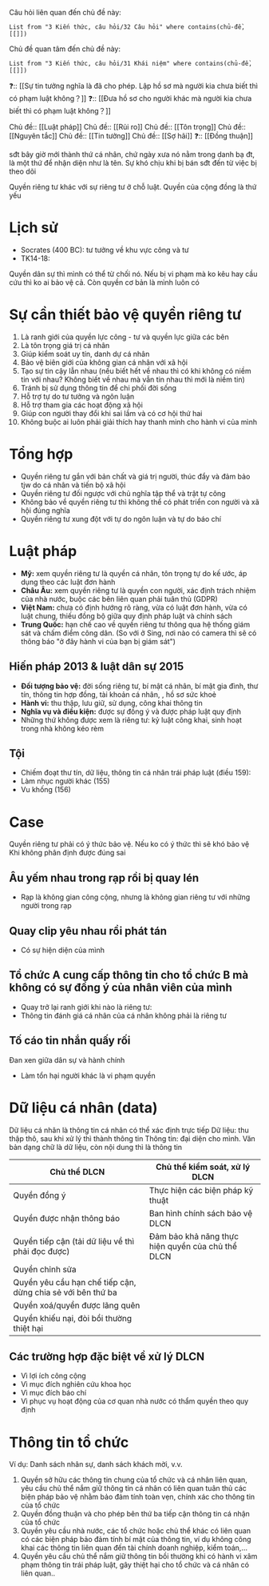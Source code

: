 Câu hỏi liên quan đến chủ đề này:
```dataview
List from "3 Kiến thức, câu hỏi/32 Câu hỏi" where contains(chủ-đề,[[]]) 
```

Chủ đề quan tâm đến chủ đề này:
```dataview
List from "3 Kiến thức, câu hỏi/31 Khái niệm" where contains(chủ-đề,[[]]) 
```

❓:: [[Sự tin tưởng nghĩa là đã cho phép. Lập hồ sơ mà người kia chưa biết thì có phạm luật không？]] 
❓:: [[Đưa hồ sơ cho người khác mà người kia chưa biết thì có phạm luật không？]] 

Chủ đề:: [[Luật pháp]]
Chủ đề:: [[Rủi ro]]
Chủ đề:: [[Tôn trọng]]
Chủ đề:: [[Nguyên tắc]]
Chủ đề:: [[Tin tưởng]]
Chủ đề:: [[Sợ hãi]]
❓:: [[Đồng thuận]]

sđt bây giờ mới thành thứ cá nhân, chứ ngày xưa nó nằm trong danh bạ đt, là một thứ để nhận diện như là tên. Sự khó chịu khi bị bán sđt đến từ việc bị theo dõi

Quyền riêng tư khác với sự riêng tư ở chỗ luật. Quyền của cộng đồng là thứ yếu

# Lịch sử
- Socrates (400 BC): tư tưởng về khu vực công và tư
- TK14-18: 

Quyền dân sự thì mình có thể từ chối nó. Nếu bị vi phạm mà ko kêu hay cầu cứu thì ko ai bảo vệ cả. Còn quyền cơ bản là mình luôn có

# Sự cần thiết bảo vệ quyền riêng tư
1. Là ranh giới của quyền lực công - tư và quyền lực giữa các bên
2. Là tôn trọng giá trị cá nhân
3. Giúp kiểm soát uy tín, danh dự cá nhân
4. Bảo vệ biên giới của không gian cá nhân với xã hội
5. Tạo sự tin cậy lẫn nhau (nếu biết hết về nhau thì có khi không có niềm tin với nhau? Không biết về nhau mà vẫn tin nhau thì mới là niềm tin) 
6. Tránh bị sử dụng thông tin để chi phối đời sống
7. Hỗ trợ tự do tư tưởng và ngôn luận
8. Hỗ trợ tham gia các hoạt động xã hội
9. Giúp con người thay đổi khi sai lầm và có cơ hội thứ hai
10. Không buộc ai luôn phải giải thích hay thanh minh cho hành vi của mình

# Tổng hợp
- Quyền riêng tư gắn với bản chất và giá trị người, thúc đẩy và đảm bảo tjw do cá nhân và tiến bộ xã hội
- Quyền riêng tư đối ngược với chủ nghĩa tập thể và trật tự công
- Không bảo về quyền riêng tư thì không thể có phát triển con người và xã hội đúng nghĩa
- Quyền riêng tư xung đột với tự do ngôn luận và tự do báo chí

# Luật pháp
- **Mỹ:** xem quyền riêng tư là quyền cá nhân, tôn trọng tự do kế ước, áp dụng theo các luật đơn hành
- **Châu Âu:** xem quyền riêng tư là quyền con người, xác định trách nhiệm của nhà nước, buộc các bên liên quan phải tuân thủ (GDPR)
- **Việt Nam:** chưa có định hướng rõ ràng, vừa có luật đơn hành, vừa có luật chung, thiếu đồng bộ giữa quy định pháp luật và chính sách 
- **Trung Quốc:** hạn chế cao về quyền riêng tư thông qua hệ thống giám sát và chấm điểm công dân. (So với ở Sing, nơi nào có camera thì sẽ có thông báo  "ở đây hành vi của bạn bị giám sát") 

## Hiến pháp 2013 & luật dân sự 2015
- **Đối tượng bảo vệ:** đời sống riêng tư, bí mật cá nhân, bí mật gia đình, thư tín, thông tin hợp đồng, tài khoản cá nhân, , hồ sơ sức khoẻ
- **Hành vi:** thu thập, lưu giữ, sử dụng, công khai thông tin
- **Nghĩa vụ và điều kiện:** được sự đồng ý và được pháp luật quy định
- Những thứ không được xem là riêng tư: kỷ luật công khai, sinh hoạt trong nhà không kéo rèm

## Tội
- Chiếm đoạt thư tín, dữ liệu, thông tin cá nhân trái pháp luật (điều 159): 
- Làm nhục người khác (155)
- Vu khống (156)   

# Case
Quyền riêng tư phải có ý thức bảo vệ. Nếu ko có ý thức thì sẽ khó bảo vệ
Khi không phân định được đúng sai
## Âu yếm nhau trong rạp rồi bị quay lén
- Rạp là không gian công cộng, nhưng là không gian riêng tư với những người trong rạp
## Quay clip yêu nhau rồi phát tán
- Có sự hiện diện của mình

## Tổ chức A cung cấp thông tin cho tổ chức B mà không có sự đồng ý của nhân viên của mình
- Quay trở lại ranh giới khi nào là riêng tư: 
- Thông tin đánh giá cá nhân của cá nhân không phải là riêng tư

## Tố cáo tin nhắn quấy rối
Đan xen giữa dân sự và hành chính
- Làm tổn hại người khác là vi phạm quyền

# Dữ liệu cá nhân (data) 
Dữ liệu cá nhân là thông tin cá nhân có thể xác định trực tiếp
Dữ liệu: thu thập thô, sau khi xử lý thì thành thông tin
Thông tin: đại diện cho mình. Văn bản dạng chữ là dữ liệu, còn nội dung thì là thông tin

| Chủ thể DLCN                                                | Chủ thể kiểm soát, xử lý DLCN                     |
| ----------------------------------------------------------- | ------------------------------------------------- |
| Quyền đồng ý                                                | Thực hiện các biện pháp kỹ thuật                  |
| Quyền được nhận thông báo                                   | Ban hình chính sách bảo vệ DLCN                   |
| Quyền tiếp cận (tải dữ liệu về thì phải đọc được)           | Đảm bảo khả năng thực hiện quyền của chủ thể DLCN | 
| Quyền chỉnh sửa                                             |                                                   |
| Quyền yêu cầu hạn chế tiếp cận, dừng chia sẻ với bên thứ ba |                                                   |
| Quyền xoá/quyền được lãng quên                              |                                                   |
| Quyền khiếu nại, đòi bồi thường thiệt hại                   |                                                   |

## Các trường hợp đặc biệt về xử lý DLCN
- Vì lợi ích công cộng
- Vì mục đích nghiên cứu khoa học
- Vì mục đích báo chí
- Vì phục vụ hoạt động của cơ quan nhà nước có thẩm quyền theo quy định

# Thông tin tổ chức
Ví dụ: Danh sách nhân sự, danh sách khách mời, v.v.

1. Quyền sở hữu các thông tin chung của tổ chức và cá nhân liên quan, yêu cầu chủ thể nắm giữ thông tin cá nhân có liên quan tuân thủ các biện pháp bảo vệ nhằm bảo đảm tính toàn vẹn, chính xác cho thông tin của tổ chức
2. Quyền đồng thuận và cho phép bên thứ ba tiếp cận thông tin cá nhận của tổ chức
3. Quyền yêu cầu nhà nước, các tổ chức hoặc chủ thể khác có liên quan có các biện pháp bảo đảm tính bí mật của thông tin, ví dụ không công khai các thông tin liên quan đến tài chính doanh nghiệp, kiểm toán,...
4. Quyền yêu cầu chủ thể nắm giữ thông tin bồi thường khi có hành vi xâm phạm thông tin trái pháp luật, gây thiệt hại cho tổ chức và cá nhân có liên quan..